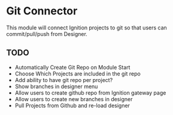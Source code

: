 # Git Connector
This module will connect Ignition projects to git so that users can commit/pull/push from Designer.  


## TODO
* Automatically Create Git Repo on Module Start
* Choose Which Projects are included in the git repo
* Add ability to have git repo per project?
* Show branches in designer menu
* Allow users to create github repo from Ignition gateway page
* Allow users to create new branches in designer
* Pull Projects from Github and re-load designer